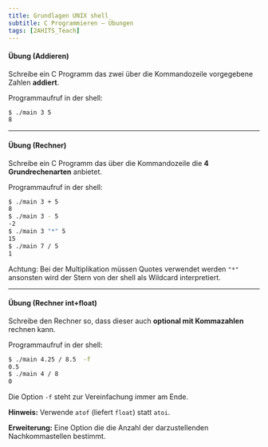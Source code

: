 ```yaml
---
title: Grundlagen UNIX shell
subtitle: C Programmieren – Übungen
tags: [2AHITS_Teach]
---
```




#### Übung (Addieren)

Schreibe ein C Programm das zwei über die Kommandozeile vorgegebene Zahlen **addiert**. 

Programmaufruf in der shell:

```bash
$ ./main 3 5
8
```



---

#### Übung (Rechner)

Schreibe ein C Programm das über die Kommandozeile die **4 Grundrechenarten** anbietet. 

Programmaufruf in der shell:

```bash
$ ./main 3 + 5
8
$ ./main 3 - 5
-2
$ ./main 3 "*" 5
15
$ ./main 7 / 5
1
```

Achtung: Bei der Multiplikation müssen Quotes verwendet werden `"*"` ansonsten wird der Stern von der shell als Wildcard interpretiert.



---

#### Übung (Rechner int+float)

Schreibe den Rechner so, dass dieser auch **optional mit Kommazahlen** rechnen kann.

Programmaufruf in der shell:

```bash
$ ./main 4.25 / 8.5  -f
0.5
$ ./main 4 / 8
0
```

Die Option `-f` steht zur Vereinfachung immer am Ende.

**Hinweis:** Verwende `atof` (liefert `float`) statt `atoi`.

**Erweiterung:** Eine Option die die Anzahl der darzustellenden Nachkommastellen bestimmt.

